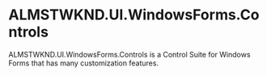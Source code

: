 # ALMSTWKND.UI.WindowsForms.Controls

ALMSTWKND.UI.WindowsForms.Controls is a Control Suite for Windows Forms that has many customization features.
